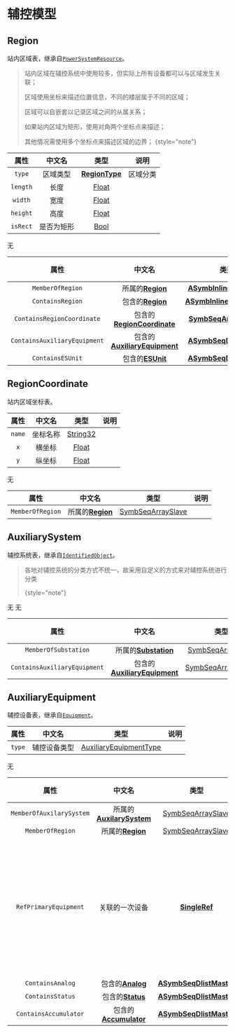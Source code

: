 # 辅控模型

## Region

站内区域表，继承自[`PowerSystemResource`](Abstract-Class.md#powersystemresource)。

> 站内区域在辅控系统中使用较多，但实际上所有设备都可以与区域发生关联；
>
> 区域使用坐标来描述位置信息，不同的楼层属于不同的区域；
>
> 区域可以自嵌套以记录区域之间的从属关系；
>
> 如果站内区域为矩形，使用对角两个坐标点来描述；
>
> 其他情况需使用多个坐标点来描述区域的边界；
> {style="note"}

<tabs>
    <tab title="维护分区">

|  **属性**  | **中文名** |                  **类型**                   | **说明** |
|:--------:|:-------:|:-----------------------------------------:|:------:|
|  `type`  |  区域类型   | [**RegionType**](Enum-Type.md#regiontype) |  区域分类  |
| `length` |   长度    |   [Float](Base-Attribute-Type.md#float)   |        |
| `width`  |   宽度    |   [Float](Base-Attribute-Type.md#float)   |        |
| `height` |   高度    |   [Float](Base-Attribute-Type.md#float)   |        |
| `isRect` |  是否为矩形  |   [Bool](Base-Attribute-Type.md#float)    |        |

</tab>
<tab title="同步分区">
无
</tab>
<tab title="索引分区">

|            **属性**            |                            **中文名**                            |                                   **类型**                                    | **说明** |
|:----------------------------:|:-------------------------------------------------------------:|:---------------------------------------------------------------------------:|:------:|
|       `MemberOfRegion`       |             所属的[**Region**](auxi-model.md#region)             |  [**ASymbInlineDlistSlave**](Base-Attribute-Type.md#asymbinlinedlistslave)  |        |
|       `ContainsRegion`       |             包含的[**Region**](auxi-model.md#region)             | [**ASymbInlineDlistMaster**](Base-Attribute-Type.md#asymbinlinedlistmaster) |        |
|  `ContainsRegionCoordinate`  |   包含的[**RegionCoordinate**](auxi-model.md#regioncoordinate)   |     [**SymbSeqArrayMaster**](Base-Attribute-Type.md#symbseqarraymaster)     |        |
| `ContainsAuxiliaryEquipment` | 包含的[**AuxiliaryEquipment**](auxi-model.md#auxiliaryequipment) |    [**ASymbSeqDlistMaster**](Base-Attribute-Type.md#asymbseqdlistmaster)    |        |
|       `ContainsESUnit`       |             包含的[**ESUnit**](ess-model.md#esunit)              |    [**ASymbSeqDlistMaster**](Base-Attribute-Type.md#asymbseqdlistmaster)    |        |

</tab>

</tabs>

## RegionCoordinate

站内区域坐标表。

<tabs>
    <tab title="维护分区">

| **属性** | **中文名** |                  **类型**                   | **说明** |
|:------:|:-------:|:-----------------------------------------:|:------:|
| `name` |  坐标名称   | [String32](Base-Attribute-Type.md#string) |        |
|  `x`   |   横坐标   |   [Float](Base-Attribute-Type.md#float)   |        |
|  `y`   |   纵坐标   |   [Float](Base-Attribute-Type.md#float)   |        |

</tab>
<tab title="同步分区">
无
</tab>
<tab title="索引分区">

|      **属性**      |                **中文名**                |                            **类型**                             | **说明** |
|:----------------:|:-------------------------------------:|:-------------------------------------------------------------:|:------:|
| `MemberOfRegion` | 所属的[**Region**](auxi-model.md#region) | [SymbSeqArraySlave](Base-Attribute-Type.md#symbseqarrayslave) |        |

</tab>

</tabs>

## AuxiliarySystem

辅控系统表，继承自[`IdentifiedObject`](Abstract-Class.md#identifiedobject)。

> 各地对辅控系统的分类方式不统一，故采用自定义的方式来对辅控系统进行分类
>
> {style="note"}

<tabs>
    <tab title="维护分区">
无
</tab>
<tab title="同步分区">
无
</tab>
<tab title="索引分区">

|            **属性**            |                            **中文名**                            |                             **类型**                              | **说明** |
|:----------------------------:|:-------------------------------------------------------------:|:---------------------------------------------------------------:|:------:|
|     `MemberOfSubstation`     |         所属的[**Substation**](Core-Model.md#substation)         |  [SymbSeqArraySlave](Base-Attribute-Type.md#symbseqarrayslave)  |        |
| `ContainsAuxiliaryEquipment` | 包含的[**AuxiliaryEquipment**](auxi-model.md#auxiliaryequipment) | [SymbSeqArrayMaster](Base-Attribute-Type.md#symbseqarraymaster) |        |

</tab>

</tabs>

## AuxiliaryEquipment

辅控设备表，继承自[`Equipment`](Abstract-Class.md#equipment)。

<tabs>
    <tab title="维护分区">

| **属性** | **中文名** |                            **类型**                             | **说明** |
|:------:|:-------:|:-------------------------------------------------------------:|:------:|
| `type` | 辅控设备类型  | [AuxiliaryEquipmentType](Enum-Type.md#auxiliaryequipmenttype) |        |

</tab>
<tab title="同步分区">
无
</tab>
<tab title="索引分区">

|          **属性**          |                        **中文名**                         |                                **类型**                                 |    **说明**     |
|:------------------------:|:------------------------------------------------------:|:---------------------------------------------------------------------:|:-------------:|
| `MemberOfAuxilarySystem` | 所属的[**AuxilarySystem**](auxi-model.md#auxiliarysystem) |     [SymbSeqArraySlave](Base-Attribute-Type.md#symbseqarrayslave)     |               |
|     `MemberOfRegion`     |         所属的[**Region**](auxi-model.md#region)          |     [SymbSeqArraySlave](Base-Attribute-Type.md#symbseqarrayslave)     |               |
|  `RefPrimaryEquipment`   |                        关联的一次设备                         |           [**SingleRef**](Base-Attribute-Type.md#singleref)           | 可关联到所有种类的一次设备 |
|     `ContainsAnalog`     |         包含的[**Analog**](meas-model.md#analog)          | [**ASymbSeqDlistMaster**](Base-Attribute-Type.md#asymbseqdlistmaster) |               |
|     `ContainsStatus`     |         包含的[**Status**](meas-model.md#status)          | [**ASymbSeqDlistMaster**](Base-Attribute-Type.md#asymbseqdlistmaster) |               |
|  `ContainsAccumulator`   |    包含的[**Accumulator**](meas-model.md#accumulator)     | [**ASymbSeqDlistMaster**](Base-Attribute-Type.md#asymbseqdlistmaster) |

</tab>

</tabs>
